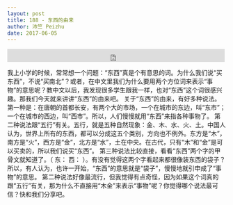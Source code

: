 ```yaml
---
layout: post
title: 188 - 东西的由来
author: 沛竺 Peizhu
date: 2017-06-05
---
```


<iframe src="https://archive.org/embed/slowchinese_201909/Slow_Chinese_188.mp3" width="500" height="30" frameborder="0" webkitallowfullscreen="true" mozallowfullscreen="true" allowfullscreen></iframe>

我上小学的时候，常常想一个问题：“东西”真是个有意思的词。为什么我们说“买东西”，不说“买南北”？或者，在中文里我们为什么要用两个方位词来表示“事物”的意思呢？教中文以后，我发现很多学生跟我一样，也对“东西”这个词很感兴趣。那我们今天就来讲讲“东西”的由来吧。
关于“东西”的由来，有好多种说法。第一种是：在唐朝的首都长安，有两个大的市场，一个在城市的东边，叫“东市”；一个在城市的西边，叫“西市”。所以，人们慢慢就用“东西”来指各种事物了。
第二种说法跟“五行”有关。五行，就是五种自然现象：金、木、水、火、土。中国人认为，世界上所有的东西，都可以分成这五个类别，方向也不例外。东方是“木”，南方是“火”，西方是“金”，北方是“水”，土在中央。在古代，只有“木”和“金”是可以买卖的，所以我们说买“东西”。
第三种说法比较直接，看看“东西”两个字的甲骨文就知道了。（ 东： 西： ）。有没有觉得这两个字看起来都很像装东西的袋子？所以，有人认为，也许一开始，“东西”的意思就是“袋子”，慢慢地就引申成了“事物”的意思。
第二种说法好像最流行，但我觉得有点奇怪，因为如果这个词真的跟“五行”有关，那为什么不直接用“木金”来表示“事物”呢？你觉得哪个说法最可信？快和我们分享吧。
